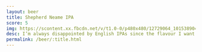 ```yaml
---
layout: beer
title: Shepherd Neame IPA
score: 5
img: https://scontent.xx.fbcdn.net/v/t1.0-0/p480x480/12729064_10153890417368745_6907793566119928582_n.jpg?oh=6d044f4c78cad661ec373cbe6091bc21&oe=5908FEE5
desc: I’m always disappointed by English IPAs since the flavour I want from an IPA is more akin to the American interpretation with much more floral hops
permalink: /beer/:title.html
---
```

